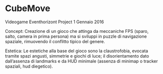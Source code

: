 # CubeMove
Videogame Eventhorizont Project 1 Gennaio  2016

Concept:
Creazione di un gioco che attinga da meccaniche FPS (sparo, salto, camera in prima persona) ma si sviluppi in puzzle di navigazione spaziale, rimuovendo il conflitto tipico del genere.

Estetica:
Le estetiche alla base del gioco sono la claustrofobia, evocata tramite spazi angusti, simmetrie e giochi di luce; il disorientamento dato dall’assenza di landmarks e da HUD minimale (assenza di minimap o tracker spaziali, hud diegetico).
